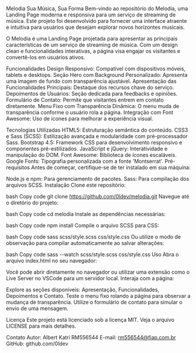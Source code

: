 Melodia
Sua Música, Sua Forma
Bem-vindo ao repositório do Melodia, uma Landing Page moderna e responsiva para um serviço de streaming de música. Este projeto foi desenvolvido para fornecer uma interface atraente e intuitiva para usuários que desejam explorar novos horizontes musicais.


O Melodia é uma Landing Page projetada para apresentar as principais características de um serviço de streaming de música. Com um design clean e funcionalidades interativas, a página visa engajar os visitantes e convertê-los em usuários ativos.

Funcionalidades
Design Responsivo: Compatível com dispositivos móveis, tablets e desktops.
Seção Hero com Background Personalizado: Apresenta uma imagem de fundo com transparência ajustável.
Apresentação das Funcionalidades Principais: Destaque dos recursos chave do serviço.
Depoimentos de Usuários: Seção dedicada para feedbacks e opiniões.
Formulário de Contato: Permite que visitantes entrem em contato diretamente.
Menu Fixo com Transparência Dinâmica: O menu muda de transparência conforme o usuário rola a página.
Integração com Font Awesome: Uso de ícones para melhorar a experiência visual.

Tecnologias Utilizadas
HTML5: Estruturação semântica do conteúdo.
CSS3 e Sass (SCSS): Estilização avançada e modularidade com pré-processador Sass.
Bootstrap 4.5: Framework CSS para desenvolvimento responsivo e componentes pré-estilizados.
JavaScript e jQuery: Interatividade e manipulação do DOM.
Font Awesome: Biblioteca de ícones escaláveis.
Google Fonts: Tipografia personalizada com a fonte 'Montserrat'.
Pré-requisitos
Antes de começar, certifique-se de ter instalado em sua máquina:

Node.js e npm: Para gerenciamento de pacotes.
Sass: Para compilação dos arquivos SCSS.
Instalação
Clone este repositório:

bash
Copy code
git clone https://github.com/0ldev/melodia.git
Navegue até o diretório do projeto:

bash
Copy code
cd melodia
Instale as dependências necessárias:

bash
Copy code
npm install
Compile o arquivo SCSS para CSS:

bash
Copy code
sass scss/style.scss css/style.css
Ou utilize o modo de observação para compilar automaticamente ao salvar alterações:

bash
Copy code
sass --watch scss/style.scss css/style.css
Uso
Abra o arquivo index.html no seu navegador:

Você pode abrir diretamente no navegador ou utilizar uma extensão como o Live Server no VSCode para um servidor local.
Interaja com a página:

Explore as seções disponíveis: Apresentação, Funcionalidades, Depoimentos e Contato.
Teste o menu fixo rolando a página para observar a mudança de transparência.
Utilize o formulário de contato para simular o envio de uma mensagem.

Licença
Este projeto está licenciado sob a licença MIT. Veja o arquivo LICENSE para mais detalhes.

Contato
Autor: Albert Katri RM556544
E-mail: rm556544@fiap.com.br
GitHub: github.com/0ldev
